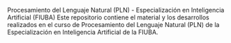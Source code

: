 Procesamiento del Lenguaje Natural (PLN) - Especialización en Inteligencia Artificial (FIUBA)
Este repositorio contiene el material y los desarrollos realizados en el curso de Procesamiento del Lenguaje Natural (PLN) de la Especialización en Inteligencia Artificial de la FIUBA.
